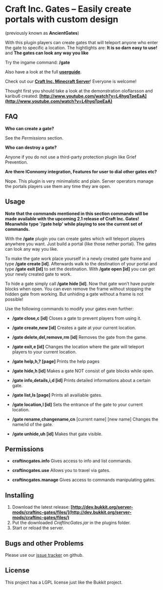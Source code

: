 # Craft Inc. Gates – Easily create portals with custom design

(previously known as __AncientGates__)

With this plugin players can create gates that will teleport anyone who enter the gate to specific a location.
The hightlights are: __It is so darn easy to use!__ and __The gates can look any way you like__

Try the ingame command: __/gate__

Also have a look at the full __[userguide](http://www.craftinc.de/blog/?p=255)__.

Check out our **[Craft Inc. Minecraft Server](http://www.craftinc.de)**! Everyone is welcome!

Thought first you should take a look at the demonstration oloflarsson and karibu6 created:
__[http://www.youtube.com/watch?v=L4hyqTpeEaA](http://www.youtube.com/watch?v=L4hyqTpeEaA)__


## FAQ

__Who can create a gate?__

See the _Permissions_ section.

__Who can destroy a gate?__

Anyone if you do not use a third-party protection plugin like Grief Prevention.

__Are there IConnomy integration, Features for user to dial other gates etc?__

Nope. This plugin is very minimalistic and plain. Server operators manage the portals players use them any time they are open.

## Usage

__Note that the commands mentioned in this section commands will be made available with the upcoming 2.1 release of Craft Inc. Gates! Meanwhile type '/gate help' while playing to see the current set of commands.__

With the __/gate__ plugin you can create gates which will teleport players anywhere you want. Just build a portal (like those nether portal). The gates can look any way you like.

To make the gate work place yourself in a newly created gate frame and type __/gate create [id]__. Afterwards walk to the destination of your portal and type __/gate exit [id]__ to set the destination. With __/gate open [id]__ you can get your newly created gate to work.

To hide a gate simply call __/gate hide [id]__. Now that gate won’t have purple blocks when open. You can even remove the frame without stopping the hidden gate from working. But unhiding a gate without a frame is not possible!


Use the following commands to modify your gates even further:

* __/gate close,c [id]__
Closes a gate to prevent players from using it.

* __/gate create,new [id]__
Creates a gate at your current location.

* __/gate delete,del,remove,rm [id]__
Removes the gate from the game.

* __/gate exit,e [id]__
Changes the location where the gate will teleport players to your current location.

* __/gate help,h,? [page]__ 
Prints the help pages

* __/gate hide,h [id]__
Makes a gate NOT consist of gate blocks while open.

* __/gate info,details,i,d [id]__
Prints detailed informations about a certain gate.

* __/gate list,ls [page]__
Prints all availiable gates.

* __/gate location,l [id]__
Sets the entrance of the gate to your current location.

* __/gate rename,changename,cn__ [current name] [new name]
Changes the name/id of the gate.

* __/gate unhide,uh [id]__
 Makes that gate visible.



## Permissions

* __craftincgates.info__
Gives access to info and list commands.

* __craftincgates.use__
Allows you to travel via gates.

* __craftincgates.manage__
Gives access to commands manipulating gates.

## Installing

1. Download the latest release: __[http://dev.bukkit.org/server-mods/craftinc-gates/files/](http://dev.bukkit.org/server-mods/craftinc-gates/files/)__
2. Put the downloaded _CraftIncGates.jar_ in the plugins folder.
3. Start or reload the server.

## Bugs and other Problems

Please use our [issue tracker](https://github.com/craftinc/craftinc-gates/issues?milestone=1&state=open) on github.


## License

This project has a LGPL license just like the Bukkit project.
